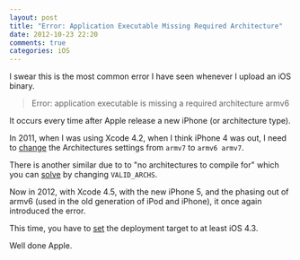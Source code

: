 ```yaml
---
layout: post
title: "Error: Application Executable Missing Required Architecture"
date: 2012-10-23 22:20
comments: true
categories: iOS
---
```


I swear this is the most common error I have seen whenever I upload an iOS binary.

> Error: application executable is missing a required architecture armv6

It occurs every time after Apple release a new iPhone (or architecture type).

<!-- more -->

In 2011, when I was using Xcode 4.2, when I think iPhone 4 was out, I need to [change](http://stackoverflow.com/a/8538393/242682) the Architectures settings from `armv7` to `armv6 armv7`.

There is another similar due to to "no architectures to compile for" which you can [solve](http://stackoverflow.com/a/5294634/242682) by changing `VALID_ARCHS`.

Now in 2012, with Xcode 4.5, with the new iPhone 5, and the phasing out of armv6 (used in the old generation of iPod and iPhone), it once again introduced the error.

This time, you have to [set](http://stackoverflow.com/a/12524366/242682) the deployment target to at least iOS 4.3.

Well done Apple.